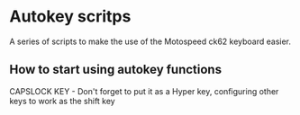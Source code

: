 # Autokey scritps

A series of scripts to make the use of the Motospeed ck62 keyboard easier.

## How to start using autokey functions

CAPSLOCK KEY - Don't forget to put it as a Hyper key, configuring other keys to work as the shift key
